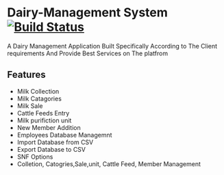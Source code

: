 # Dairy-Management System [![Build Status](https://travis-ci.com/harshshinde07/Dairy-Management.svg?branch=master)](https://travis-ci.com/harshshinde07/Dairy-Management)

A Dairy Management Application Built Specifically According to The Client requirements And Provide Best Services on The platfrom

## Features

- Milk Collection
- Milk Catagories
- Milk Sale
- Cattle Feeds Entry
- Milk purifiction unit
- New Member Addition
- Employees Database Managemnt
- Import Database from CSV
- Export Database to CSV
- SNF Options
- Colletion, Catogries,Sale,unit, Cattle Feed, Member Management

